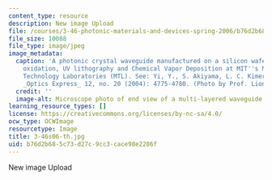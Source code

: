 ```yaml
---
content_type: resource
description: New image Upload
file: /courses/3-46-photonic-materials-and-devices-spring-2006/b76d2b685c73d27c9cc3cace98e2286f_3-46s06-th.jpg
file_size: 10088
file_type: image/jpeg
image_metadata:
  caption: 'A photonic crystal waveguide manufactured on a silicon wafer using thermal
    oxidation, UV lithography and Chemical Vapor Deposition at MIT''s Microsystems
    Technology Laboratories (MTL). See: Yi, Y., S. Akiyama, L. C. Kimerling, et al.
    _Optics Express_ 12, no. 20 (2004): 4775-4780. (Photo by Prof. Lionel C. Kimerling.)'
  credit: ''
  image-alt: Microscope photo of end view of a multi-layered waveguide.
learning_resource_types: []
license: https://creativecommons.org/licenses/by-nc-sa/4.0/
ocw_type: OCWImage
resourcetype: Image
title: 3-46s06-th.jpg
uid: b76d2b68-5c73-d27c-9cc3-cace98e2286f
---
```

New image Upload